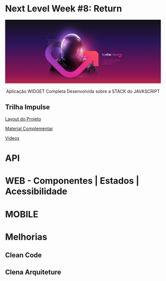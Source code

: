# Next Level Week #8: Return

![nlw-heat-impulse-logo](.github/nlw-return.png)

<p align="center">Aplicação WIDGET Completa Desenvolvida sobre a STACK do JAVASCRIPT</p>

## Trilha Impulse

[Layout do Projeto](https://www.figma.com/community/file/1102912516166573468/Feedback-Widget)

[Material Complementar](https://efficient-sloth-d85.notion.site/Impulse-58f2daadb8e1433894420cbc57571087)

[Videos](https://nextlevelweek.com/episodios/impulse/aula-1/edicao/8)

# API
# WEB - Componentes | Estados | Acessibilidade
# MOBILE

<!-- ❌✔️ -->

# Melhorias
## Clean Code
## Clena Arquiteture